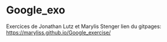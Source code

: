 # Google_exo
Exercices de Jonathan Lutz et Marylis Stenger
lien du gitpages: https://maryliss.github.io/Google_exercise/
